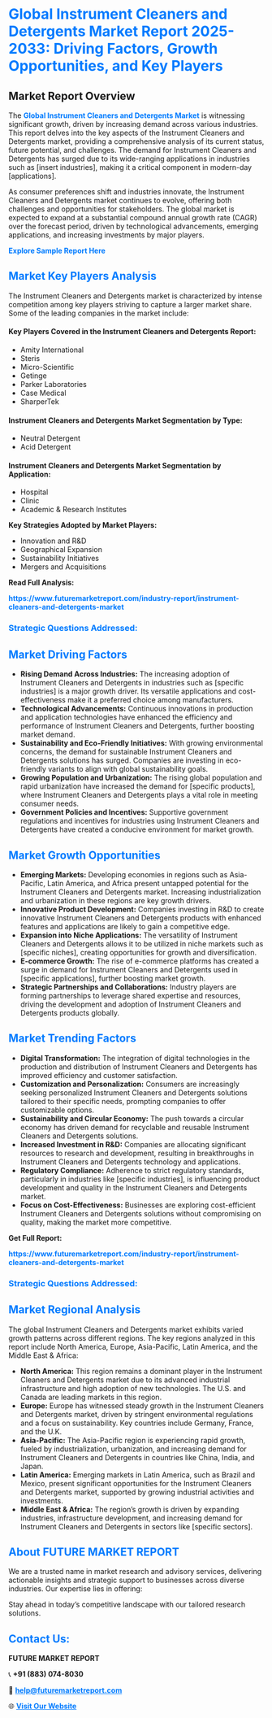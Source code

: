 <h1 style="color: #007BFF;">Global Instrument Cleaners and Detergents Market Report 2025-2033: Driving Factors, Growth Opportunities, and Key Players</h1>

<section id="overview">
<h2>Market Report Overview</h2>
<p>The <a href="https://www.futuremarketreport.com/industry-report/instrument-cleaners-and-detergents-market" style="color: #007BFF; text-decoration: none;"><strong>Global Instrument Cleaners and Detergents Market</strong></a> is witnessing significant growth, driven by increasing demand across various industries. This report delves into the key aspects of the Instrument Cleaners and Detergents market, providing a comprehensive analysis of its current status, future potential, and challenges. The demand for Instrument Cleaners and Detergents has surged due to its wide-ranging applications in industries such as [insert industries], making it a critical component in modern-day [applications].</p>
<p>As consumer preferences shift and industries innovate, the Instrument Cleaners and Detergents market continues to evolve, offering both challenges and opportunities for stakeholders. The global market is expected to expand at a substantial compound annual growth rate (CAGR) over the forecast period, driven by technological advancements, emerging applications, and increasing investments by major players.</p>
</section>

<section id="overview">
<p><a href="https://www.futuremarketreport.com/request-sample/reportId=114234" style="color: #007BFF; text-decoration: none;"><strong>Explore Sample Report Here</strong></a></p>
</section>

<section id="key-players">
<h2 style="color: #007BFF;">Market Key Players Analysis</h2>
<p>The Instrument Cleaners and Detergents market is characterized by intense competition among key players striving to capture a larger market share. Some of the leading companies in the market include:</p>
<h4>Key Players Covered in the Instrument Cleaners and Detergents Report:</h4>
<ul><li>Amity International</li><li>Steris</li><li>Micro-Scientific</li><li>Getinge</li><li>Parker Laboratories</li><li>Case Medical</li><li>SharperTek</li></ul>
<h4>Instrument Cleaners and Detergents Market Segmentation by Type:</h4>
<ul><li>Neutral Detergent</li><li>Acid Detergent</li></ul>

<h4>Instrument Cleaners and Detergents Market Segmentation by Application:</h4>
<ul><li>Hospital</li><li>Clinic</li><li>Academic &amp; Research Institutes</li></ul>
<p><strong>Key Strategies Adopted by Market Players:</strong></p>
<ul>
<li>Innovation and R&D</li>
<li>Geographical Expansion</li>
<li>Sustainability Initiatives</li>
<li>Mergers and Acquisitions</li>
</ul>
</section>

<section>
<p><strong>Read Full Analysis: </strong></p><a href="https://www.futuremarketreport.com/industry-report/instrument-cleaners-and-detergents-market" style="color: #007BFF; text-decoration: none;"><strong>https://www.futuremarketreport.com/industry-report/instrument-cleaners-and-detergents-market</strong></a>
<h3 style="color: #007BFF;">Strategic Questions Addressed:</h3>
</section>

<section id="driving-factors">
<h2 style="color: #007BFF;">Market Driving Factors</h2>
<ul>
<li><strong>Rising Demand Across Industries:</strong> The increasing adoption of Instrument Cleaners and Detergents in industries such as [specific industries] is a major growth driver. Its versatile applications and cost-effectiveness make it a preferred choice among manufacturers.</li>
<li><strong>Technological Advancements:</strong> Continuous innovations in production and application technologies have enhanced the efficiency and performance of Instrument Cleaners and Detergents, further boosting market demand.</li>
<li><strong>Sustainability and Eco-Friendly Initiatives:</strong> With growing environmental concerns, the demand for sustainable Instrument Cleaners and Detergents solutions has surged. Companies are investing in eco-friendly variants to align with global sustainability goals.</li>
<li><strong>Growing Population and Urbanization:</strong> The rising global population and rapid urbanization have increased the demand for [specific products], where Instrument Cleaners and Detergents plays a vital role in meeting consumer needs.</li>
<li><strong>Government Policies and Incentives:</strong> Supportive government regulations and incentives for industries using Instrument Cleaners and Detergents have created a conducive environment for market growth.</li>
</ul>
</section>

<section id="growth-opportunities">
<h2 style="color: #007BFF;">Market Growth Opportunities</h2>
<ul>
<li><strong>Emerging Markets:</strong> Developing economies in regions such as Asia-Pacific, Latin America, and Africa present untapped potential for the Instrument Cleaners and Detergents market. Increasing industrialization and urbanization in these regions are key growth drivers.</li>
<li><strong>Innovative Product Development:</strong> Companies investing in R&D to create innovative Instrument Cleaners and Detergents products with enhanced features and applications are likely to gain a competitive edge.</li>
<li><strong>Expansion into Niche Applications:</strong> The versatility of Instrument Cleaners and Detergents allows it to be utilized in niche markets such as [specific niches], creating opportunities for growth and diversification.</li>
<li><strong>E-commerce Growth:</strong> The rise of e-commerce platforms has created a surge in demand for Instrument Cleaners and Detergents used in [specific applications], further boosting market growth.</li>
<li><strong>Strategic Partnerships and Collaborations:</strong> Industry players are forming partnerships to leverage shared expertise and resources, driving the development and adoption of Instrument Cleaners and Detergents products globally.</li>
</ul>
</section>

<section id="trending-factors">
<h2 style="color: #007BFF;">Market Trending Factors</h2>
<ul>
<li><strong>Digital Transformation:</strong> The integration of digital technologies in the production and distribution of Instrument Cleaners and Detergents has improved efficiency and customer satisfaction.</li>
<li><strong>Customization and Personalization:</strong> Consumers are increasingly seeking personalized Instrument Cleaners and Detergents solutions tailored to their specific needs, prompting companies to offer customizable options.</li>
<li><strong>Sustainability and Circular Economy:</strong> The push towards a circular economy has driven demand for recyclable and reusable Instrument Cleaners and Detergents solutions.</li>
<li><strong>Increased Investment in R&D:</strong> Companies are allocating significant resources to research and development, resulting in breakthroughs in Instrument Cleaners and Detergents technology and applications.</li>
<li><strong>Regulatory Compliance:</strong> Adherence to strict regulatory standards, particularly in industries like [specific industries], is influencing product development and quality in the Instrument Cleaners and Detergents market.</li>
<li><strong>Focus on Cost-Effectiveness:</strong> Businesses are exploring cost-efficient Instrument Cleaners and Detergents solutions without compromising on quality, making the market more competitive.</li>
</ul>
</section>

<section>
<p><strong>Get Full Report: </strong></p><a href="https://www.futuremarketreport.com/industry-report/instrument-cleaners-and-detergents-market" style="color: #007BFF; text-decoration: none;"><strong>https://www.futuremarketreport.com/industry-report/instrument-cleaners-and-detergents-market</strong></a>
<h3 style="color: #007BFF;">Strategic Questions Addressed:</h3>
</section>


<section id="regional-analysis">
<h2 style="color: #007BFF;">Market Regional Analysis</h2>
<p>The global Instrument Cleaners and Detergents market exhibits varied growth patterns across different regions. The key regions analyzed in this report include North America, Europe, Asia-Pacific, Latin America, and the Middle East & Africa:</p>
<ul>
<li><strong>North America:</strong> This region remains a dominant player in the Instrument Cleaners and Detergents market due to its advanced industrial infrastructure and high adoption of new technologies. The U.S. and Canada are leading markets in this region.</li>
<li><strong>Europe:</strong> Europe has witnessed steady growth in the Instrument Cleaners and Detergents market, driven by stringent environmental regulations and a focus on sustainability. Key countries include Germany, France, and the U.K.</li>
<li><strong>Asia-Pacific:</strong> The Asia-Pacific region is experiencing rapid growth, fueled by industrialization, urbanization, and increasing demand for Instrument Cleaners and Detergents in countries like China, India, and Japan.</li>
<li><strong>Latin America:</strong> Emerging markets in Latin America, such as Brazil and Mexico, present significant opportunities for the Instrument Cleaners and Detergents market, supported by growing industrial activities and investments.</li>
<li><strong>Middle East & Africa:</strong> The region’s growth is driven by expanding industries, infrastructure development, and increasing demand for Instrument Cleaners and Detergents in sectors like [specific sectors].</li>
</ul>
</section>

<footer>
<h2 style="color: #007BFF;">About FUTURE MARKET REPORT</h2>
<p>We are a trusted name in market research and advisory services, delivering actionable insights and strategic support to businesses across diverse industries. Our expertise lies in offering:</p>

<p>Stay ahead in today’s competitive landscape with our tailored research solutions.</p>

<h2 style="color: #007BFF;">Contact Us:</h2>
<p><strong>FUTURE MARKET REPORT</strong></p>
<p>📞 <strong>+91 (883) 074-8030</strong></p>
<p>📧 <strong><a href="mailto:help@futuremarketreport.com" style="color: #007BFF;">help@futuremarketreport.com</a></strong></p>
<p>🌐 <strong><a href="https://www.futuremarketreport.com/" style="color: #007BFF;">Visit Our Website</a></strong></p>
</footer>